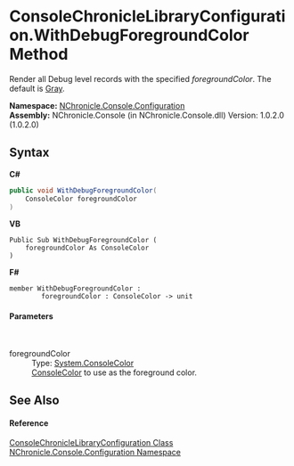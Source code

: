 # ConsoleChronicleLibraryConfiguration.WithDebugForegroundColor Method 
 

Render all Debug level records with the specified *foregroundColor*. The default is <a href="http://msdn2.microsoft.com/en-us/library/s66hf68a" target="_blank">Gray</a>.

**Namespace:**&nbsp;<a href="N_NChronicle_Console_Configuration.md">NChronicle.Console.Configuration</a><br />**Assembly:**&nbsp;NChronicle.Console (in NChronicle.Console.dll) Version: 1.0.2.0 (1.0.2.0)

## Syntax

**C#**<br />
``` C#
public void WithDebugForegroundColor(
	ConsoleColor foregroundColor
)
```

**VB**<br />
``` VB
Public Sub WithDebugForegroundColor ( 
	foregroundColor As ConsoleColor
)
```

**F#**<br />
``` F#
member WithDebugForegroundColor : 
        foregroundColor : ConsoleColor -> unit 

```


#### Parameters
&nbsp;<dl><dt>foregroundColor</dt><dd>Type: <a href="http://msdn2.microsoft.com/en-us/library/s66hf68a" target="_blank">System.ConsoleColor</a><br /><a href="http://msdn2.microsoft.com/en-us/library/s66hf68a" target="_blank">ConsoleColor</a> to use as the foreground color.</dd></dl>

## See Also


#### Reference
<a href="T_NChronicle_Console_Configuration_ConsoleChronicleLibraryConfiguration.md">ConsoleChronicleLibraryConfiguration Class</a><br /><a href="N_NChronicle_Console_Configuration.md">NChronicle.Console.Configuration Namespace</a><br />
